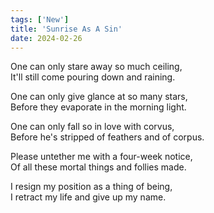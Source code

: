 ```yaml
---
tags: ['New']
title: 'Sunrise As A Sin'
date: 2024-02-26
---
```


One can only stare away so much ceiling,  
It'll still come pouring down and raining.

One can only give glance at so many stars,  
Before they evaporate in the morning light.

One can only fall so in love with corvus,  
Before he's stripped of feathers and of corpus.

Please untether me with a four-week notice,  
Of all these mortal things and follies made.

I resign my position as a thing of being,  
I retract my life and give up my name.  
